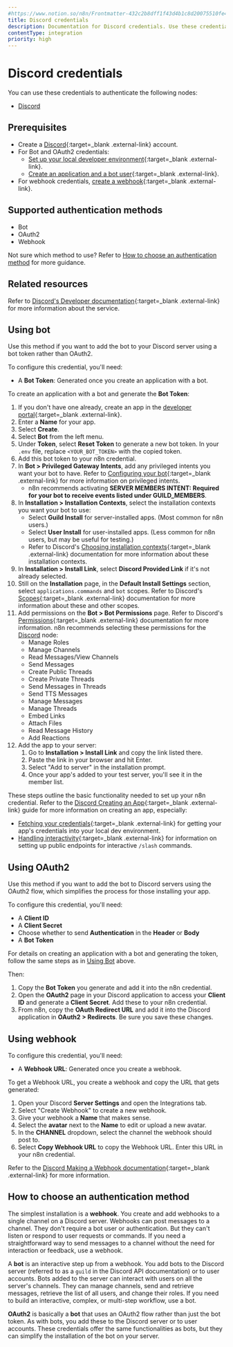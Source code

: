 ```yaml
---
#https://www.notion.so/n8n/Frontmatter-432c2b8dff1f43d4b1c8d20075510fe4
title: Discord credentials
description: Documentation for Discord credentials. Use these credentials to authenticate Discord in n8n, a workflow automation platform.
contentType: integration
priority: high
---
```


# Discord credentials

You can use these credentials to authenticate the following nodes:

- [Discord](/integrations/builtin/app-nodes/n8n-nodes-base.discord/)

## Prerequisites

- Create a [Discord](https://www.discord.com/){:target=_blank .external-link} account.
- For Bot and OAuth2 credentials:
    - [Set up your local developer environment](https://discord.com/developers/docs/quick-start/getting-started#step-0-project-setup){:target=_blank .external-link}.
    - [Create an application and a bot user](https://discord.com/developers/docs/quick-start/getting-started#step-1-creating-an-app){:target=_blank .external-link}.
- For webhook credentials, [create a webhook](https://support.discord.com/hc/en-us/articles/228383668-Intro-to-Webhooks){:target=_blank .external-link}.

## Supported authentication methods

- Bot
- OAuth2
- Webhook

Not sure which method to use? Refer to [How to choose an authentication method](#how-to-choose-an-authentication-method) for more guidance.

## Related resources

Refer to [Discord's Developer documentation](https://discord.com/developers/docs/intro){:target=_blank .external-link} for more information about the service.

## Using bot

Use this method if you want to add the bot to your Discord server using a bot token rather than OAuth2.

To configure this credential, you'll need:

- A **Bot Token**: Generated once you create an application with a bot.

To create an application with a bot and generate the **Bot Token**:

1. If you don't have one already, create an app in the [developer portal](https://discord.com/developers/applications?new_application=true){:target=_blank .external-link}.
2. Enter a **Name** for your app.
3. Select **Create**.
4. Select **Bot** from the left menu.
5. Under **Token**, select **Reset Token** to generate a new bot token. In your `.env` file, replace `<YOUR_BOT_TOKEN>` with the copied token.
6. Add this bot token to your n8n credential.
7. In **Bot > Privileged Gateway Intents**, add any privileged intents you want your bot to have. Refer to [Configuring your bot](https://discord.com/developers/docs/quick-start/getting-started#configuring-your-bot){:target=_blank .external-link} for more information on privileged intents.
    - n8n recommends activating **SERVER MEMBERS INTENT: Required for your bot to receive events listed under GUILD_MEMBERS**. 
8. In **Installation > Installation Contexts**, select the installation contexts you want your bot to use:
    - Select **Guild Install** for server-installed apps. (Most common for n8n users.)
    - Select **User Install** for user-installed apps. (Less common for n8n users, but may be useful for testing.)
    - Refer to Discord's [Choosing installation contexts](https://discord.com/developers/docs/quick-start/getting-started#choosing-installation-contexts){:target=_blank .external-link} documentation for more information about these installation contexts.
9. In **Installation > Install Link**, select **Discord Provided Link** if it's not already selected.
10. Still on the **Installation** page, in the **Default Install Settings** section, select `applications.commands` and `bot` scopes. Refer to Discord's [Scopes](https://discord.com/developers/docs/topics/oauth2#shared-resources-oauth2-scopes){:target=_blank .external-link} documentation for more information about these and other scopes.
11. Add permissions on the **Bot > Bot Permissions** page. Refer to Discord's [Permissions](https://discord.com/developers/docs/topics/permissions){:target=_blank .external-link} documentation for more information. n8n recommends selecting these permissions for the [Discord](/integrations/builtin/app-nodes/n8n-nodes-base.discord/) node:
    - Manage Roles
    - Manage Channels
    - Read Messages/View Channels
    - Send Messages
    - Create Public Threads
    - Create Private Threads
    - Send Messages in Threads
    - Send TTS Messages
    - Manage Messages
    - Manage Threads
    - Embed Links
    - Attach Files
    - Read Message History
    - Add Reactions
12. Add the app to your server:
    1. Go to **Installation > Install Link** and copy the link listed there.
    2. Paste the link in your browser and hit Enter.
    1. Select "Add to server" in the installation prompt.
    1. Once your app's added to your test server, you'll see it in the member list.

These steps outline the basic functionality needed to set up your n8n credential. Refer to the [Discord Creating an App](https://discord.com/developers/docs/quick-start/getting-started#step-1-creating-an-app){:target=_blank .external-link} guide for more information on creating an app, especially:

- [Fetching your credentials](https://discord.com/developers/docs/quick-start/getting-started#fetching-your-credentials){:target=_blank .external-link} for getting your app's credentials into your local dev environment.
- [Handling interactivity](https://discord.com/developers/docs/quick-start/getting-started#step-3-handling-interactivity){:target=_blank .external-link} for information on setting up public endpoints for interactive `/slash` commands.

## Using OAuth2

Use this method if you want to add the bot to Discord servers using the OAuth2 flow, which simplifies the process for those installing your app.

To configure this credential, you'll need:

- A **Client ID**
- A **Client Secret**
- Choose whether to send **Authentication** in the **Header** or **Body**
- A **Bot Token**

For details on creating an application with a bot and generating the token, follow the same steps as in [Using Bot](#using-bot) above.

Then:

1. Copy the **Bot Token** you generate and add it into the n8n credential.
2. Open the **OAuth2** page in your Discord application to access your **Client ID** and generate a **Client Secret**. Add these to your n8n credential.
3. From n8n, copy the **OAuth Redirect URL** and add it into the Discord application in **OAuth2 > Redirects**. Be sure you save these changes.

## Using webhook

To configure this credential, you'll need:

- A **Webhook URL**: Generated once you create a webhook.

To get a Webhook URL, you create a webhook and copy the URL that gets generated:

1. Open your Discord **Server Settings** and open the Integrations tab.
2. Select "Create Webhook" to create a new webhook.
3. Give your webhook a **Name** that makes sense.
3. Select the **avatar** next to the **Name** to edit or upload a new avatar.
4. In the **CHANNEL** dropdown, select the channel the webhook should post to.
5. Select **Copy Webhook URL** to copy the Webhook URL. Enter this URL in your n8n credential.

Refer to the [Discord Making a Webhook documentation](https://support.discord.com/hc/en-us/articles/228383668-Intro-to-Webhooks){:target=_blank .external-link} for more information.

## How to choose an authentication method

The simplest installation is a **webhook**. You create and add webhooks to a single channel on a Discord server. Webhooks can post messages to a channel. They don't require a bot user or authentication. But they can't listen or respond to user requests or commands. If you need a straightforward way to send messages to a channel without the need for interaction or feedback, use a webhook.

A **bot** is an interactive step up from a webhook. You add bots to the Discord server (referred to as a `guild` in the Discord API documentation) or to user accounts. Bots added to the server can interact with users on all the server's channels. They can manage channels, send and retrieve messages, retrieve the list of all users, and change their roles. If you need to build an interactive, complex, or multi-step workflow, use a bot.

**OAuth2** is basically a **bot** that uses an OAuth2 flow rather than just the bot token. As with bots, you add these to the Discord server or to user accounts. These credentials offer the same functionalities as bots, but they can simplify the installation of the bot on your server.

